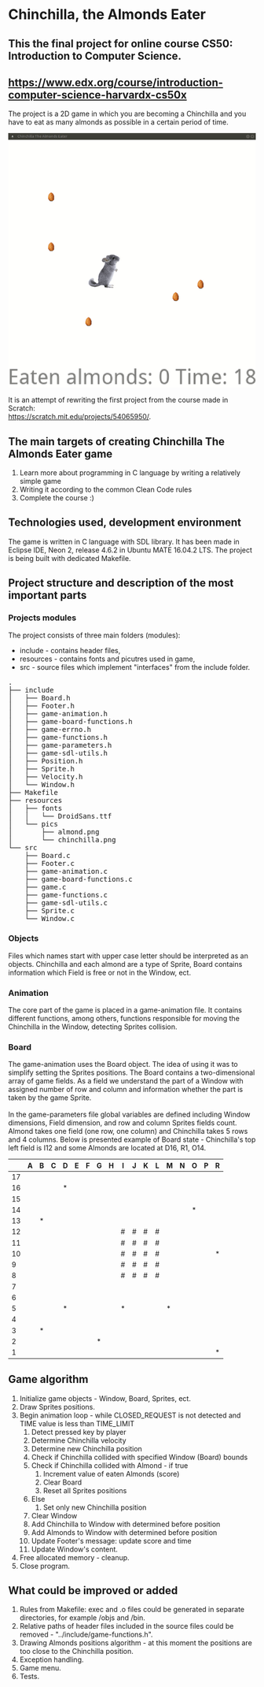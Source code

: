 # Chinchilla, the Almonds Eater

## This the final project for online course CS50: Introduction to Computer Science.
## https://www.edx.org/course/introduction-computer-science-harvardx-cs50x

The project is a 2D game in which you are becoming a Chinchilla and you have to
eat as many almonds as possible in a certain period of time.

![GameGif](https://raw.githubusercontent.com/rmigacz/cs50-final/assets/gameplay.gif)

It is an attempt of rewriting the first project from the course made in Scratch: <br/>
https://scratch.mit.edu/projects/54065950/.

## The main targets of creating Chinchilla The Almonds Eater game
1. Learn more about programming in C language by writing a relatively simple game
2. Writing it according to the common Clean Code rules
3. Complete the course :)

## Technologies used, development environment
The game is written in C language with SDL library. It has been made in Eclipse IDE,
Neon 2, release 4.6.2 in Ubuntu MATE 16.04.2 LTS. The project is being built with
dedicated Makefile.

## Project structure and description of the most important parts
### Projects modules
The project consists of three main folders (modules):
- include - contains header files,
- resources - contains fonts and picutres used in game,
- src - source files which implement "interfaces" from the
include folder.

<pre>
.
├── include
│   ├── Board.h
│   ├── Footer.h
│   ├── game-animation.h
│   ├── game-board-functions.h
│   ├── game-errno.h
│   ├── game-functions.h
│   ├── game-parameters.h
│   ├── game-sdl-utils.h
│   ├── Position.h
│   ├── Sprite.h
│   ├── Velocity.h
│   └── Window.h
├── Makefile
├── resources
│   ├── fonts
│   │   └── DroidSans.ttf
│   └── pics
│       ├── almond.png
│       └── chinchilla.png
└── src
    ├── Board.c
    ├── Footer.c
    ├── game-animation.c
    ├── game-board-functions.c
    ├── game.c
    ├── game-functions.c
    ├── game-sdl-utils.c
    ├── Sprite.c
    └── Window.c
</pre>

### Objects

Files which names start with upper case letter should be interpreted as an objects.
Chinchilla and each almond are a type of Sprite, Board contains information which 
Field is free or not in the Window, ect.

### Animation

The core part of the game is placed in a game-animation file. It contains different functions, among others, functions
responsible for moving the Chinchilla in the Window, detecting Sprites collision.

### Board

The game-animation uses the Board object. The idea of using it was to simplify 
setting the Sprites positions.
The Board contains a two-dimensional array of game fields. As a field we understand
the part of a Window with assigned number of row and column and information whether
the part is taken by the game Sprite. </br></br>
In the game-parameters file global variables are defined including Window dimensions,
Field dimension, and row and column Sprites fields count. Almond
takes one field (one row, one column) and Chinchilla takes 5 rows and 4 columns.
Below is presented example of Board state - Chinchilla's top left field is I12
and some Almonds are located at D16, R1, O14.

|    | A | B | C | D | E | F | G | H | I | J | K | L | M | N | O | P | R |
|----|---|---|---|---|---|---|---|---|---|---|---|---|---|---|---|---|---|
| 17 |   |   |   |   |   |   |   |   |   |   |   |   |   |   |   |   |   |
| 16 |   |   |   | * |   |   |   |   |   |   |   |   |   |   |   |   |   |
| 15 |   |   |   |   |   |   |   |   |   |   |   |   |   |   |   |   |   |
| 14 |   |   |   |   |   |   |   |   |   |   |   |   |   |   | * |   |   |
| 13 |   | * |   |   |   |   |   |   |   |   |   |   |   |   |   |   |   |
| 12 |   |   |   |   |   |   |   |   | # | # | # | # |   |   |   |   |   |
| 11 |   |   |   |   |   |   |   |   | # | # | # | # |   |   |   |   |   |
| 10 |   |   |   |   |   |   |   |   | # | # | # | # |   |   |   |   | * |
| 9  |   |   |   |   |   |   |   |   | # | # | # | # |   |   |   |   |   |
| 8  |   |   |   |   |   |   |   |   | # | # | # | # |   |   |   |   |   |
| 7  |   |   |   |   |   |   |   |   |   |   |   |   |   |   |   |   |   |
| 6  |   |   |   |   |   |   |   |   |   |   |   |   |   |   |   |   |   |
| 5  |   |   |   | * |   |   |   |   | * |   |   |   | * |   |   |   |   |
| 4  |   |   |   |   |   |   |   |   |   |   |   |   |   |   |   |   |   |
| 3  |   | * |   |   |   |   |   |   |   |   |   |   |   |   |   |   |   |
| 2  |   |   |   |   |   |   | * |   |   |   |   |   |   |   |   |   |   |
| 1  |   |   |   |   |   |   |   |   |   |   |   |   |   |   |   |   | * |

## Game algorithm
1. Initialize game objects - Window, Board, Sprites, ect.
2. Draw Sprites positions.
3. Begin animation loop - while CLOSED_REQUEST is not detected and TIME value is less than TIME_LIMIT
	1. Detect pressed key by player
	2. Determine Chinchilla velocity
	3. Determine new Chinchilla position
	4. Check if Chinchilla collided with specified Window (Board) bounds
	5. Check if Chinchilla collided with Almond - if true
		1. Increment value of eaten Almonds (score)
		2. Clear Board
		3. Reset all Sprites positions
	6. Else
		1. Set only new Chinchilla position
	7. Clear Window
	8. Add Chinchilla to Window with determined before position
	9. Add Almonds to Window with determined before position
	10. Update Footer's message: update score and time
	11. Update Window's content.
4. Free allocated memory - cleanup.
5. Close program.

## What could be improved or added
1. Rules from Makefile: exec and .o files could be generated in separate directories, for example /objs and /bin.
2. Relative paths of header files included in the source files could be removed - "../include/game-functions.h".
3. Drawing Almonds positions algorithm - at this moment the positions are too close to the Chinchilla position.
4. Exception handling.
5. Game menu.
6. Tests.
